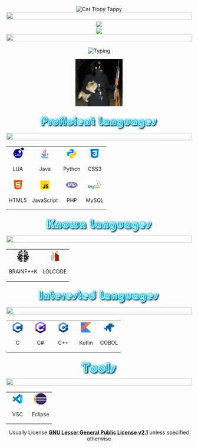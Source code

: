 <!--CAT-->
<p align="center">
<img src="https://media.giphy.com/media/WUlplcMpOCEmTGBtBW/giphy.gif" alt="Cat Tippy Tappy" width="100">
<br>
<!--LINE-->
<img src="https://i.imgur.com/dBaSKWF.gif" height="20" width="100%"> 

<a href="Cats' GitHub Stats">
  <img align="center" src="https://github-readme-stats.vercel.app/api?username=Cats1337&show_icons=true&theme=tokyonight&text_color=36BCF7FF&bg_color=deg,00050e,001B41&include_all_commits&count_private&hide_border=1"/>
</a>

<br>

<a href="Visitor Count">
  <img align="center" src="https://profile-counter.glitch.me/cats1337/count.svg"/>
</a>

<!--LINE-->
<img src="https://i.imgur.com/dBaSKWF.gif" height="20" width="100%"> 

<p align="center">
<img src="https://readme-typing-svg.herokuapp.com?duration=7500&center=true&multiline=true&width=350&height=60&lines=Cats;Coding%2C+Gaming%2C+Sleeping" alt="Typing">

<p align="center">
<img src="images/Cats1337.jpg" style="width: 128px">

<p align="center">
<img align="center" src="images/proficient.png"  height="55px"> 


<!--LINE-->
<img src="https://i.imgur.com/dBaSKWF.gif" height="20" width="100%">  

<table align="center">
  <tr>
  <td align="center" width="48">
      <code><img height="32" src="images/lua.svg" alt="LUA"></code>
      <br><p align= "center">LUA</p>
    </td>
    <td align="center" width="48">
      <code><img height="32" src="images/java.svg" alt="Java"></code>
      <br><p align= "center">Java</p>
    </td>
    <td align="center" width="48">
      <code><img height="32" src="images/python.svg" alt="Python"></code>
      <br><p align= "center">Python</p>
    </td>
    <td align="center" width="48">
      <code><img height="32" src="images/css3.svg" alt="CSS3"></code>
      <br><p align= "center">CSS3</p>
    </td>
  </tr>
  <tr>
    <td align="center" width="48">
      <code><img height="32" src="images/html-5.svg" alt="HTML-5"></code>
      <br><p align= "center">HTML5</p>
    </td>
    <td align="center" width="48">
      <code><img height="32" src="images/javascript.svg" alt="JavaScript"></code>
      <br><p align= "center">JavaScript</p>
    </td>
    <td align="center" width="48">
      <code><img height="32" src="images/php.svg" alt="PHP"></code>
      <br><p align= "center">PHP</p>
    </td>
    <td align="center" width="48">
      <code><img height="32" src="images/mysql.svg" alt="MySQL"></code>
      <br><p align= "center">MySQL</p>
    </td>
  </tr>
</table>

<p align="center">
<img align="center" src="images/known.png" height="55px"> 

<!--LINE-->
<img src="https://i.imgur.com/dBaSKWF.gif" height="20" width="100%"> 

<table align="center">
  <tr>
    <td align="center" width="48">
      <code><img height="32" src="images/brainfk.svg" alt="BRAINF**K"></code>
      <br><p align= "center">BRAINF**K</p>
    </td>
    <td align="center" width="48">
      <code><img height="32" src="images/lolcode.svg" alt="LOLCODE"></code>
      <br><p align= "center">LOLCODE</p>
    </td>
  </tr>
</table>

<p align="center">
<img align="center" src="images/interested.png" height="55px"> 

<!--LINE-->
<img src="https://i.imgur.com/dBaSKWF.gif" height="20" width="100%"> 

<table align="center">
  <tr>
    <td align="center" width="48">
      <code><img height="32" src="images/c.svg" alt="C"></code>
      <br><p align= "center">C</p>
    </td>
    <td align="center" width="48">
      <code><img height="32" src="images/csharp.svg" alt="C#"></code>
      <br><p align= "center">C#</p>
    </td>
    <td align="center" width="48">
      <code><img height="32" src="images/cpp.svg" alt="C++"></code>
      <br><p align= "center">C++</p>
    </td>
    <td align="center" width="48">
      <code><img height="32" src="images/kotlin.svg" alt="Kotlin"></code>
      <br><p align= "center">Kotlin</p>
    </td>
    <td align="center" width="48">
      <code><img height="32" src="images/cobol.svg" alt="COBOL"></code>
      <br><p align= "center">COBOL</p>
    </td>
  </tr>
</table>

<p align="center">
<img align="center" src="images/tools.png" height="55px"> 

<!--LINE-->
<img src="https://i.imgur.com/dBaSKWF.gif" height="20" width="100%"> 

<table align="center">
  <tr>
    <td align="center" width="48">
      <code><img height="32" src="images/vsc.svg" alt="VSC"></code>
      <br><p align= "center">VSC</p>
    </td>
    <td align="center" width="48">
      <code><img height="32" src="images/eclipse.svg" alt="Eclipse"></code>
      <br><p align= "center">Eclipse</p>
    </td>
  </tr>
</table>

<p align="center">
Usually License <b><a href="https://www.tldrlegal.com/license/gnu-lesser-general-public-license-v2-1-lgpl-2-1">GNU Lesser General Public License v2.1</a></b> unless specified otherwise</p>